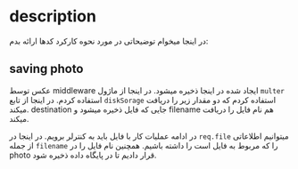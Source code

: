 # description

در اینجا میخوام توضیحاتی در مورد نحوه کارکرد کدها ارائه بدم:

## saving photo
عکس توسط middleware ایجاد شده در اینجا ذخیره میشود. در اینجا از ماژول `multer` استفاده کردم. در اینجا از تابع `diskSorage` استفاده کردم که دو مقدار زیر را دریافت میکند. destination جایی که فایل ذخیره میشود و filename هم نام فایل را دریافت میکند.

در ادامه عملیات کار با فایل باید به کنترلر برویم. در اینجا در `req.file` میتوانیم اطلاعاتی از جمله `filename` را که مربوط به فایل است را داشته باشیم. همچنین نام فایل را در photo قرار دادیم تا در پایگاه داده ذخیره شود.